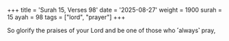 +++
title = 'Surah 15, Verses 98'
date = '2025-08-27'
weight = 1900
surah = 15
ayah = 98
tags = ["lord", "prayer"]
+++

So glorify the praises of your Lord and be one of those who ˹always˺ pray,